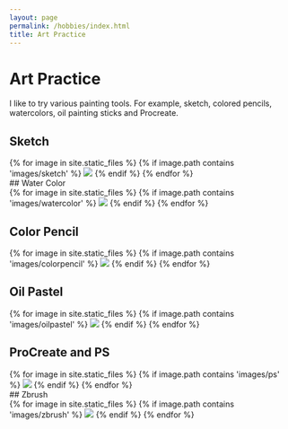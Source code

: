 ```yaml
---
layout: page
permalink: /hobbies/index.html
title: Art Practice
---
```


# Art Practice

I like to try various painting tools. For example, sketch, colored pencils, watercolors, oil painting sticks and Procreate.

## Sketch

<div class="third">
{% for image in site.static_files %}
    {% if image.path contains 'images/sketch' %}
        <img src="{{ site.baseurl }}{{ image.path }}" >
    {% endif %}
{% endfor %}
</div>
## Water Color

<div class="third">
{% for image in site.static_files %}
    {% if image.path contains 'images/watercolor' %}
        <img src="{{ site.baseurl }}{{ image.path }}" >
    {% endif %}
{% endfor %}
</div>

## Color Pencil

<div class="third">
{% for image in site.static_files %}
    {% if image.path contains 'images/colorpencil' %}
        <img src="{{ site.baseurl }}{{ image.path }}" >
    {% endif %}
{% endfor %}
</div>


## Oil Pastel

<div class="third">
{% for image in site.static_files %}
    {% if image.path contains 'images/oilpastel' %}
        <img src="{{ site.baseurl }}{{ image.path }}" >
    {% endif %}
{% endfor %}
</div>


## ProCreate and PS

<div class="third">
{% for image in site.static_files %}
    {% if image.path contains 'images/ps' %}
        <img src="{{ site.baseurl }}{{ image.path }}" >
    {% endif %}
{% endfor %}
</div>
## Zbrush

<div class="third">
{% for image in site.static_files %}
    {% if image.path contains 'images/zbrush' %}
        <img src="{{ site.baseurl }}{{ image.path }}" >
    {% endif %}
{% endfor %}
</div>